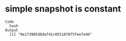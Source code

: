 # simple snapshot is constant

    Code
      hash
    Output
      [1] "9e173905d8daf41c0551878f5fee7edd"

